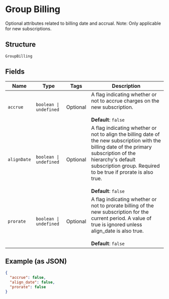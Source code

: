 
# Group Billing

Optional attributes related to billing date and accrual. Note: Only applicable for new subscriptions.

## Structure

`GroupBilling`

## Fields

| Name | Type | Tags | Description |
|  --- | --- | --- | --- |
| `accrue` | `boolean \| undefined` | Optional | A flag indicating whether or not to accrue charges on the new subscription.<br><br>**Default**: `false` |
| `alignDate` | `boolean \| undefined` | Optional | A flag indicating whether or not to align the billing date of the new subscription with the billing date of the primary subscription of the hierarchy's default subscription group. Required to be true if prorate is also true.<br><br>**Default**: `false` |
| `prorate` | `boolean \| undefined` | Optional | A flag indicating whether or not to prorate billing of the new subscription for the current period. A value of true is ignored unless align_date is also true.<br><br>**Default**: `false` |

## Example (as JSON)

```json
{
  "accrue": false,
  "align_date": false,
  "prorate": false
}
```


